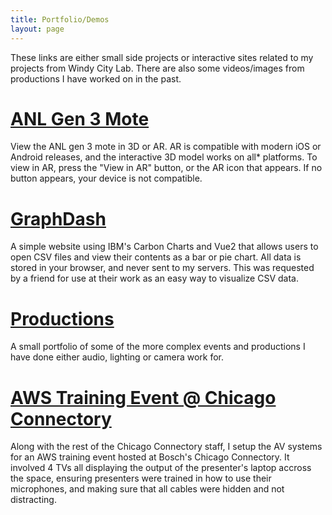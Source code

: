 ```yaml
---
title: Portfolio/Demos
layout: page
---
```


These links are either small side projects or interactive sites related to my projects from Windy City Lab. There are also some videos/images from productions I have worked on in the past.

# [ANL Gen 3 Mote](https://toddr.org/demos/anl-ar)
View the ANL gen 3 mote in 3D or AR. AR is compatible with modern iOS or Android releases, and the interactive 3D model works on all* platforms.
To view in AR, press the "View in AR" button, or the AR icon that appears. If no button appears, your device is not compatible.

# [GraphDash](https://graphs.toddr.org)
A simple website using IBM's Carbon Charts and Vue2 that allows users to open CSV files and view their contents as a bar or pie chart. 
All data is stored in your browser, and never sent to my servers. This was requested by a friend for use at their work as an easy way to
visualize CSV data.

# [Productions](https://toddr.org/demos/production)
A small portfolio of some of the more complex events and productions I have done either audio, lighting or camera work for. 

# [AWS Training Event @ Chicago Connectory](https://www.linkedin.com/posts/michelle--ayala_aws-bosch-jll-activity-6925848068588261376-AOxD?utm_source=linkedin_share&utm_medium=member_desktop_web)
Along with the rest of the Chicago Connectory staff, I setup the AV systems for an AWS training event hosted at Bosch's Chicago Connectory. It involved 4 TVs all displaying the output of the presenter's laptop accross the space, ensuring presenters were trained in how to use their microphones, and making sure that all cables were hidden and not distracting.

